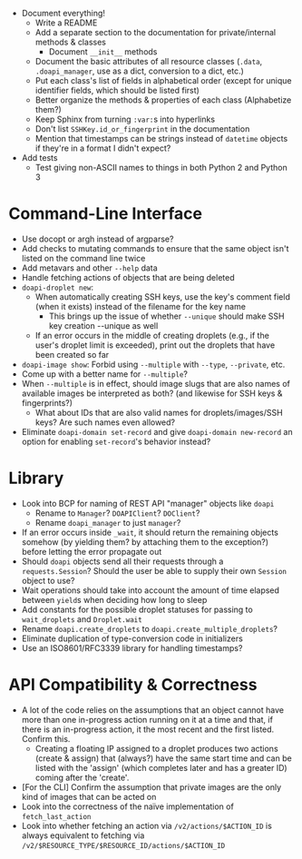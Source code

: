 - Document everything!
    - Write a README
    - Add a separate section to the documentation for private/internal methods
      & classes
        - Document `__init__` methods
    - Document the basic attributes of all resource classes (`.data`,
      `.doapi_manager`, use as a dict, conversion to a dict, etc.)
    - Put each class's list of fields in alphabetical order (except for unique
      identifier fields, which should be listed first)
    - Better organize the methods & properties of each class (Alphabetize them?)
    - Keep Sphinx from turning `:var:`s into hyperlinks
    - Don't list `SSHKey.id_or_fingerprint` in the documentation
    - Mention that timestamps can be strings instead of `datetime` objects if
      they're in a format I didn't expect?
- Add tests
    - Test giving non-ASCII names to things in both Python 2 and Python 3

# Command-Line Interface

- Use docopt or argh instead of argparse?
- Add checks to mutating commands to ensure that the same object isn't listed
  on the command line twice
- Add metavars and other `--help` data
- Handle fetching actions of objects that are being deleted
- `doapi-droplet new`:
    - When automatically creating SSH keys, use the key's comment field (when
      it exists) instead of the filename for the key name
        - This brings up the issue of whether `--unique` should make SSH key
          creation --unique as well
    - If an error occurs in the middle of creating droplets (e.g., if the
      user's droplet limit is exceeded), print out the droplets that have been
      created so far
- `doapi-image show`: Forbid using `--multiple` with `--type`, `--private`,
  etc.
- Come up with a better name for `--multiple`?
- When `--multiple` is in effect, should image slugs that are also names of
  available images be interpreted as both? (and likewise for SSH keys &
  fingerprints?)
    - What about IDs that are also valid names for droplets/images/SSH keys?
      Are such names even allowed?
- Eliminate `doapi-domain set-record` and give `doapi-domain new-record` an
  option for enabling `set-record`'s behavior instead?

# Library

- Look into BCP for naming of REST API "manager" objects like `doapi`
    - Rename to `Manager`?  `DOAPIClient`?  `DOClient`?
    - Rename `doapi_manager` to just `manager`?
- If an error occurs inside `_wait`, it should return the remaining objects
  somehow (by yielding them? by attaching them to the exception?) before
  letting the error propagate out
- Should `doapi` objects send all their requests through a `requests.Session`?
  Should the user be able to supply their own `Session` object to use?
- Wait operations should take into account the amount of time elapsed between
  `yield`s when deciding how long to sleep
- Add constants for the possible droplet statuses for passing to
  `wait_droplets` and `Droplet.wait`
- Rename `doapi.create_droplets` to `doapi.create_multiple_droplets`?
- Eliminate duplication of type-conversion code in initializers
- Use an ISO8601/RFC3339 library for handling timestamps?

# API Compatibility & Correctness

- A lot of the code relies on the assumptions that an object cannot have more
  than one in-progress action running on it at a time and that, if there is an
  in-progress action, it the most recent and the first listed.  Confirm this.
    - Creating a floating IP assigned to a droplet produces two actions (create
      & assign) that (always?) have the same start time and can be listed with
      the 'assign' (which completes later and has a greater ID) coming after
      the 'create'.
- [For the CLI] Confirm the assumption that private images are the only kind of
  images that can be acted on
- Look into the correctness of the naïve implementation of `fetch_last_action`
- Look into whether fetching an action via `/v2/actions/$ACTION_ID` is always
  equivalent to fetching via
  `/v2/$RESOURCE_TYPE/$RESOURCE_ID/actions/$ACTION_ID`
